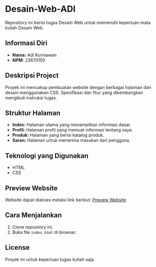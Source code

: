 # Desain-Web-ADI

Repository ini berisi tugas Desain Web untuk memenuhi keperluan mata kuliah Desain Web.

## Informasi Diri

- **Nama:** Adi Kurniawan
- **NPM:** 23670150

## Deskripsi Project

Proyek ini mencakup pembuatan website dengan berbagai halaman dan desain menggunakan CSS. Spesifikasi dan fitur yang dikembangkan mengikuti instruksi tugas.

## Struktur Halaman

- **Index:** Halaman utama yang menampilkan informasi dasar.
- **Profil:** Halaman profil yang memuat informasi tentang saya.
- **Produk:** Halaman yang berisi katalog produk.
- **Saran:** Halaman untuk menerima masukan dari pengguna.

## Teknologi yang Digunakan

- HTML
- CSS

## Preview Website

Website dapat diakses melalui link berikut: [Preview Website](https://web-worldgadget-store.vercel.app/)

## Cara Menjalankan

1. Clone repository ini.
2. Buka file `index.html` di browser.

## License

Proyek ini untuk keperluan tugas kuliah saja.
